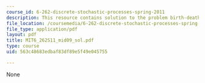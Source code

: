 ```yaml
---
course_id: 6-262-discrete-stochastic-processes-spring-2011
description: This resource contains solution to the problem birth-death chain.
file_location: /coursemedia/6-262-discrete-stochastic-processes-spring-2011/563c48683edbaf83df89e5f49e045755_MIT6_262S11_mid09_sol.pdf
file_type: application/pdf
layout: pdf
title: MIT6_262S11_mid09_sol.pdf
type: course
uid: 563c48683edbaf83df89e5f49e045755

---
```

None